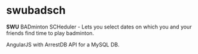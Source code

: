 swubadsch
=========

**SWU** BADminton SCHeduler - Lets you select dates on which you and your friends find time to play badminton.


AngularJS with ArrestDB API for a MySQL DB.
